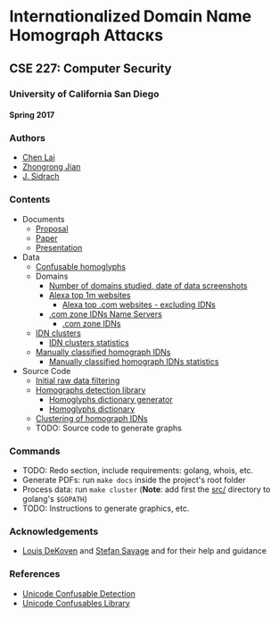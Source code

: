 # Іntеrnɑtⅰonɑlⅰzеⅾ Dоmɑⅰn Nɑmе Hоmоɡrɑρh Attɑсκѕ
## CSE 227: Computer Security
### University of California San Diego
#### Spring 2017

### Authors
* [Chen Lai](https://github.com/claigit)
* [Zhongrong Jian](https://github.com/miaolegewang)
* [J. Sidrach](https://github.com/jsidrach)

### Contents
* Documents
  * [Proposal](docs/proposal.pdf)
  * [Paper](docs/paper.pdf)
  * [Presentation](docs/presentation.pdf)
* Data
  * [Confusable homoglyphs](data/confusables.txt)
  * Domains
    * [Number of domains studied, date of data screenshots](data/filtered-domains.txt)
    * [Alexa top 1m websites](data/alexa-top-1m-20170501.gz)
      * [Alexa top .com websites - excluding IDNs](data/alexa-top-not-idn-20170501.gz)
    * [.com zone IDNs Name Servers](data/com-zone-ns-idn-20170501.gz)
      * [.com zone IDNs](data/com-zone-idn-20170501.gz)
  * [IDN clusters](data/clustered-idns-20170501.csv)
    * [IDN clusters statistics](data/stats-clustered-domains.csv)
  * [Manually classified homograph IDNs](data/manually-classified-idns-20170501.csv)
    * [Manually classified homograph IDNs statistics](data/stats-classified-domains.txt)
* Source Code
  * [Initial raw data filtering](src/filter_domains.sh)
  * [Homographs detection library](src/homographs/homographs.go)
    * [Homoglyphs dictionary generator](src/homographs/generate_confusables.go)
    * [Homoglyphs dictionary](src/homographs/confusables_map.go)
  * [Clustering of homograph IDNs](src/cluster_homographs.go)
  * TODO: Source code to generate graphs

### Commands
* TODO: Redo section, include requirements: golang, whois, etc.
* Generate PDFs: run ```make docs``` inside the project's root folder
* Process data: run ```make cluster``` (**Note**: add first the [src/](src/) directory to golang's ```$GOPATH```)
* TODO: Instructions to generate graphics, etc.

### Acknowledgements
* [Louis DeKoven](http://ldekoven.com) and [Stefan Savage](https://cseweb.ucsd.edu/~savage/)  and for their help and guidance

### References
* [Unicode Confusable Detection](http://www.unicode.org/reports/tr39/#Confusable_Detection)
* [Unicode Confusables Library](https://github.com/mtibben/confusables)
